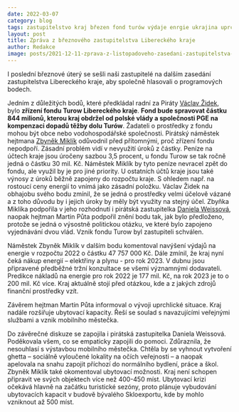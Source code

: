```yaml
---
date: 2022-03-07
category: blog
tags: zastupitelstvo kraj březen fond turów výdaje enrgie ukrajina uprchlíci
layout: post
title: Zpráva z březnového zastupitelstva Libereckého kraje
author: Redakce
image: posts/2021-12-11-zprava-z-listopadoveho-zasedani-zastupitelstva-libereckeho-kraje.jpg
---
```


I poslední březnové úterý se sešli naši zastupitelé na dalším zasedání zastupitelstva Libereckého kraje, aby společně hlasovali o programových bodech.

Jedním z důležitých bodů, které předkládal radní za Piráty [Václav Židek](/lide/vaclav-zidek), bylo **zřízení fondu Turow Libereckého kraje**.
**Fond bude spravovat částku 844 milionů, kterou kraj obdržel od polské vlády a společnosti PGE na kompenzaci dopadů těžby dolu Turów**. Žadateli o prostředky z fondu mohou být obce nebo vodohospodářské společnosti. Pirátský náměstek hejtmana [Zbyněk Miklík](/lide/zbynek-miklik) odůvodnil před přítomnými, proč zřízení fondu nepodpoří. Zásadní problém vidí v nevyužití úroků z částky. Peníze na účtech kraje jsou úročeny sazbou 3,5 procent, u fondu Turow se tak ročně jedná o částku 30 mil. Kč. Náměstek Miklík by tyto peníze nevracel zpět do fondu, ale využil by je pro jiné priority. U ostatních účtů kraje jsou také  výnosy z úroků běžně zapojeny do rozpočtu kraje. S ohledem např. na rostoucí ceny energií to vnímá jako zásadní položku. Václav Židek na obhajobu svého bodu zmínil, že se jedná o prostředky velmi účelově vázané a z toho důvodu by i jejich úroky by měly být využity na stejný účel.
Zbyňka Miklíka podpořila v jeho rozhodnutí i pirátská zastupitelka [Daniela Weissová](/lide/daniela-weissova), naopak hejtman Martin Půta podpořil znění bodu tak, jak bylo předloženo, protože se jedná o výsostně politickou otázku, ve které bylo zapojeno vyjednávání dvou vlád. Vznik fondu Turow byl zastupiteli schválen.

Náměstek Zbyněk Miklík v dalším bodu komentoval navýšení výdajů na energie v rozpočtu 2022 o částku 47 757 000 Kč. Dále zmínil, že kraj nyní čeká nákup energií – elektřiny a plynu - pro rok 2023. V dubnu jsou připravené předběžné tržní konzultace se všemi významnými dodavateli. Predikce nákladů na energie pro rok 2022 je 177 mil. Kč, na rok 2023 je to o 200 mil. Kč více. Kraj aktuálně stojí před otázkou, kde a z jakých zdrojů finanční prostředky vzít. 

Závěrem hejtman Martin Půta informoval o vývoji uprchlické situace. Kraj nadále rozšiřuje ubytovací kapacity. Řeší se soulad s navazujícími veřejnými službami a vznik mobilního městečka.

Do závěrečné diskuze se zapojila i pirátská zastupitelka Daniela Weissová. Poděkovala všem, co se empaticky zapojili do pomoci. Zdůraznila, že nesouhlasí s výstavbou mobilního městečka. Chtěla by se vyhnout vytvoření ghetta – sociálně vyloučené lokality na očích veřejnosti – a naopak apelovala na snahu zapojit příchozí do normálního bydlení, práce a škol. Zbyněk Miklík také okomentoval ubytovací možnosti. Kraj není schopen připravit ve svých objektech více než 400-450 míst. Ubytovací krizi očekává hlavně na začátku turistické sezóny, proto plánuje vybudování ubytovacích kapacit v budově bývalého Skloexportu, kde by mohlo vzniknout až 500 míst. 
